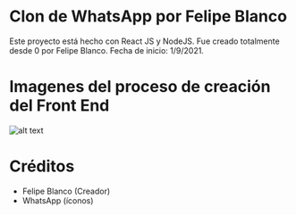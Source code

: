 # Clon de WhatsApp por Felipe Blanco

Este proyecto está hecho con React JS y NodeJS.
Fue creado totalmente desde 0 por Felipe Blanco.
Fecha de inicio: 1/9/2021.


# Imagenes del proceso de creación del Front End
![alt text](http://imgfz.com/i/auEC0Ix.png)

# Créditos
* Felipe Blanco (Creador)
* WhatsApp (íconos)
